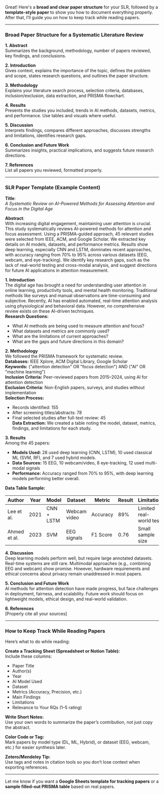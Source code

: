 Great! Here's a **broad and clear paper structure** for your SLR, followed by a **template-style paper** to show you how to document everything properly. After that, I’ll guide you on how to keep track while reading papers.

---

### **Broad Paper Structure for a Systematic Literature Review**

**1. Abstract**  
Summarizes the background, methodology, number of papers reviewed, key findings, and conclusions.

**2. Introduction**  
Gives context, explains the importance of the topic, defines the problem and scope, states research questions, and outlines the paper structure.

**3. Methodology**  
Explains your literature search process, selection criteria, databases, inclusion/exclusion, data extraction, and PRISMA flowchart.

**4. Results**  
Presents the studies you included, trends in AI methods, datasets, metrics, and performance. Use tables and visuals where useful.

**5. Discussion**  
Interprets findings, compares different approaches, discusses strengths and limitations, identifies research gaps.

**6. Conclusion and Future Work**  
Summarizes insights, practical implications, and suggests future research directions.

**7. References**  
List all papers you reviewed, formatted properly.

---

### **SLR Paper Template (Example Content)**

**Title**:  
*A Systematic Review on AI-Powered Methods for Assessing Attention and Focus in the Digital Age*

**Abstract**:  
With increasing digital engagement, maintaining user attention is crucial. This study systematically reviews AI-powered methods for attention and focus assessment. Using a PRISMA-guided approach, 45 relevant studies were selected from IEEE, ACM, and Google Scholar. We extracted key details on AI models, datasets, and performance metrics. Results show deep learning, especially CNN and LSTM, dominates recent approaches, with accuracy ranging from 70% to 95% across various datasets (EEG, webcam, and eye-tracking). We identify key research gaps, such as the lack of real-world testing and cross-modal analysis, and suggest directions for future AI applications in attention measurement.

**1. Introduction**  
The digital age has brought a need for understanding user attention in online learning, productivity tools, and mental health monitoring. Traditional methods like surveys and manual observations are time-consuming and subjective. Recently, AI has enabled automated, real-time attention analysis using physiological and behavioral data. However, no comprehensive review exists on these AI-driven techniques.  
**Research Questions:**  
- What AI methods are being used to measure attention and focus?  
- What datasets and metrics are commonly used?  
- What are the limitations of current approaches?  
- What are the gaps and future directions in this domain?

**2. Methodology**  
We followed the PRISMA framework for systematic review.  
**Databases:** IEEE Xplore, ACM Digital Library, Google Scholar  
**Keywords:** ("attention detection" OR "focus detection") AND ("AI" OR "machine learning")  
**Inclusion Criteria:** Peer-reviewed papers from 2015–2024, using AI for attention detection  
**Exclusion Criteria:** Non-English papers, surveys, and studies without implementation  
**Selection Process:**  
- Records identified: 155  
- After screening titles/abstracts: 78  
- Final selected studies after full-text review: 45  
**Data Extraction:** We created a table noting the model, dataset, metrics, findings, and limitations for each study.

**3. Results**  
Among the 45 papers:  
- **Models Used:** 28 used deep learning (CNN, LSTM), 10 used classical ML (SVM, RF), and 7 used hybrid models.  
- **Data Sources:** 15 EEG, 10 webcam/video, 8 eye-tracking, 12 used multi-modal signals  
- **Performance:** Accuracy ranged from 70% to 95%, with deep learning models performing better overall.  

**Data Table Sample:**  

| Author | Year | Model | Dataset | Metric | Result | Limitation |  
|--------|------|--------|---------|--------|--------|------------|  
| Lee et al. | 2021 | CNN + LSTM | Webcam video | Accuracy | 89% | Limited real-world test |  
| Ahmed et al. | 2023 | SVM | EEG signals | F1 Score | 0.76 | Small sample size |  

**4. Discussion**  
Deep learning models perform well, but require large annotated datasets. Real-time systems are still rare. Multimodal approaches (e.g., combining EEG and webcam) show promise. However, hardware requirements and ethical concerns about privacy remain unaddressed in most papers.

**5. Conclusion and Future Work**  
AI methods for attention detection have made progress, but face challenges in deployment, fairness, and scalability. Future work should focus on lightweight models, ethical design, and real-world validation.

**6. References**  
[Properly cite all your sources]

---

### **How to Keep Track While Reading Papers**

Here’s what to do while reading:

**Create a Tracking Sheet (Spreadsheet or Notion Table):**  
Include these columns:  
- Paper Title  
- Author(s)  
- Year  
- AI Model Used  
- Dataset  
- Metrics (Accuracy, Precision, etc.)  
- Main Findings  
- Limitations  
- Relevance to Your RQs (1–5 rating)

**Write Short Notes:**  
Use your own words to summarize the paper’s contribution, not just copy the abstract.

**Color Code or Tag:**  
Mark papers by model type (DL, ML, Hybrid), or dataset (EEG, webcam, etc.) for easier synthesis later.

**Zotero/Mendeley Tip:**  
Use tags and notes in citation tools so you don’t lose context when exporting references.

---

Let me know if you want a **Google Sheets template for tracking papers** or a **sample filled-out PRISMA table** based on real papers.
